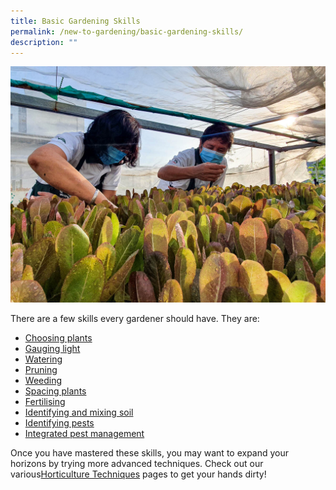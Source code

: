 ```yaml
---
title: Basic Gardening Skills
permalink: /new-to-gardening/basic-gardening-skills/
description: ""
---
```

<section>
<img title="Gardeners tending to a bed of lettuce. Photo by Jacqueline Chua" src="/images/Gardeners/GeneralMaintainance_JacChua.jpg">
<p> There are a few skills every gardener should have. They are:</p>
<ul>
	<li><a href="/page-index/horticulture-techniques/choosing-plants/">Choosing plants</a></li>
	<li><a href="/page-index/horticulture-techniques/gauging-light/">Gauging light</a></li>
	<li><a href="/page-index/horticulture-techniques/watering/">Watering</a></li>
	<li><a href="/page-index/horticulture-techniques/pruning/">Pruning</a></li>
	<li><a href="/page-index/horticulture-techniques/weeding/">Weeding</a></li>
	<li><a href="/page-index/horticulture-techniques/plant-spacing/">Spacing plants</a></li>
	<li><a href="/page-index/horticulture-techniques/fertilising/">Fertilising</a></li>
	<li><a href="/page-index/horticulture-techniques/soil/">Identifying and mixing soil</a></li>
	<li><a href="/digital-tools/pestid/">Identifying pests</a></li>
	<li><a href="/page-index/horticulture-techniques/ipm">Integrated pest management</a></li>
</ul>
</section>

<section>
<p>Once you have mastered these skills, you may want to expand your horizons by trying more advanced techniques. Check out our various<a href="/learn-more-about-gardening/horticulture-techniques/">Horticulture Techniques</a> pages to get your hands dirty!
</p></section>
